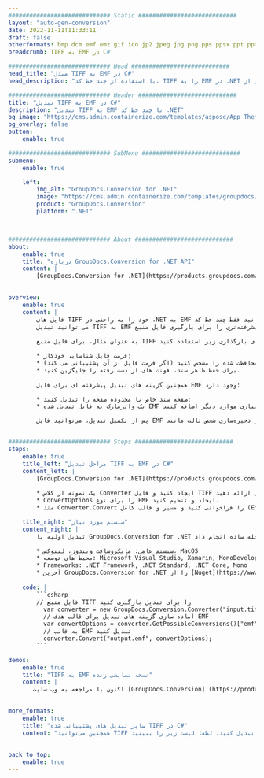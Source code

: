 ```yaml
---
############################# Static ############################
layout: "auto-gen-conversion"
date: 2022-11-11T11:33:11
draft: false
otherformats: bmp dcm emf emz gif ico jp2 jpeg jpg png pps ppsx ppt pptx psb psd svg svgz tga tif tiff webp wmf wmz
breadcrumb: TIFF به EMF در C#

############################# Head ############################
head_title: "مبدل TIFF به EMF در C#"
head_description: "با استفاده از چند خط کد، TIFF را به EMF در .NET تبدیل کنید. برای تبدیل بیش از 160 فرمت فایل از GroupDocs Document Conversion API استفاده کنید."

############################# Header ############################
title: "تبدیل TIFF به EMF در C#"
description: "تبدیل TIFF به EMF با چند خط کد .NET"
bg_image: "https://cms.admin.containerize.com/templates/aspose/App_Themes/V3/images/bg/header1.png"
bg_overlay: false
button:
    enable: true

############################# SubMenu ############################
submenu:
    enable: true

    left:
        img_alt: "GroupDocs.Conversion for .NET"
        image: "https://cms.admin.containerize.com/templates/groupdocs/images/product-logos/90x90-noborder/groupdocs-conversion-net.png"
        product: "GroupDocs.Conversion"
        platform: ".NET"



############################# About ############################
about:
    enable: true
    title: "درباره GroupDocs.Conversion for .NET API"
    content: |
        [GroupDocs.Conversion for .NET](https://products.groupdocs.com/conversion/net/) را می توان برای تبدیل مایکروسافت ورد، اکسل، پاورپوینت، پی دی اف، ویزیو و فرمت های دیگر استفاده کرد. GroupDocs.Conversion یک API مستقل است که برای سیستم‌های بک‌اند و داخلی که به کارایی بالا نیاز است، مناسب است. به هیچ نرم افزاری مانند Microsoft یا Open Office بستگی ندارد.
    

overview:
    enable: true
    content: |
        فایل های TIFF خود را به راحتی در .NET به EMF تبدیل کنید. شما می توانید فقط چند خط کد C# را در هر پلتفرم مورد نظر خود مانند Windows، Linux، macOS استفاده کنید.
        می توانید تبدیل TIFF به EMF را به صورت رایگان امتحان کنید و کیفیت نتایج تبدیل را ارزیابی کنید. همراه با سناریوهای ساده تبدیل فایل، می‌توانید گزینه‌های پیشرفته‌تری را برای بارگیری فایل منبع TIFF و برای ذخیره خروجی EMF امتحان کنید. 
        
        به عنوان مثال، برای فایل منبع TIFF می‌توانید از گزینه‌های بارگذاری زیر استفاده کنید:

        * فرمت فایل شناسایی خودکار;
        * رمز عبور فایل های محافظت شده را مشخص کنید (اگر فرمت فایل از آن پشتیبانی می کند);
        * برای حفظ ظاهر سند، فونت های از دست رفته را جایگزین کنید.
        
        همچنین گزینه های تبدیل پیشرفته ای برای فایل EMF وجود دارد:

        * صفحه سند خاص یا محدوده صفحه را تبدیل کنید;
        * یک واترمارک به فایل تبدیل شده EMF و بسیاری موارد دیگر اضافه کنید.

        پس از تکمیل تبدیل، می‌توانید فایل EMF خود را در مسیر فایل محلی یا هر ذخیره‌سازی شخص ثالث مانند FTP، Amazon S3، Google Drive، Dropbox و غیره ذخیره کنید. لطفاً توجه داشته باشید - برای تبدیل TIFF به {{ TO}} نیازی به نصب نرم افزار اضافی نیست - مانند MS Office، Open Office، Adobe Acrobat Reader و غیره.


############################# Steps ############################
steps:
    enable: true
    title_left: "مراحل تبدیل TIFF به EMF در C#"
    content_left: |
        [GroupDocs.Conversion for .NET](https://products.groupdocs.com/conversion/net/) تبدیل فایل TIFF به EMF را با چند خط کد برای توسعه دهندگان آسان می کند.
        
        * یک نمونه از کلاس Converter ایجاد کنید و فایل TIFF را با مسیر کامل ارائه دهید
        * ConvertOptions را برای نوع EMF ایجاد و تنظیم کنید.
        * متد Converter.Convert را فراخوانی کنید و مسیر و قالب کامل (EMF) را به عنوان پارامتر ارسال کنید.

    title_right: "سیستم مورد نیاز"
    content_right: |
        تبدیل اولیه با GroupDocs.Conversion for .NET را می توان تنها در چند مرحله ساده انجام داد. API های ما در تمام سیستم عامل ها و سیستم عامل های اصلی پشتیبانی می شوند. قبل از اجرای کد زیر، مطمئن شوید که پیش نیازهای زیر را روی سیستم خود نصب کرده اید.

        * سیستم عامل: مایکروسافت ویندوز، لینوکس، MacOS
        * محیط های توسعه: Microsoft Visual Studio, Xamarin, MonoDevelop
        * Frameworks: .NET Framework, .NET Standard, .NET Core, Mono
        * آخرین GroupDocs.Conversion for .NET را از [Nuget](https://www.nuget.org/packages/groupdocs.conversion) دریافت کنید
         
    code: |
        ```csharp    
        // فایل منبع TIFF را برای تبدیل بارگیری کنید
          var converter = new GroupDocs.Conversion.Converter("input.tiff");
          // آماده سازی گزینه های تبدیل برای قالب هدف EMF
          var convertOptions = converter.GetPossibleConversions()["emf"].ConvertOptions;
          // به قالب EMF تبدیل کنید
          converter.Convert("output.emf", convertOptions);
        ```

demos:
    enable: true
    title: "TIFF به EMF نسخه نمایشی زنده"
    content: |
       اکنون با مراجعه به وب سایت [GroupDocs.Conversion] (https://products.groupdocs.app/conversion/family) TIFF را به EMF تبدیل کنید. نسخه ی نمایشی آنلاین دارای مزایای زیر است
          

more_formats:
    enable: true
    title: "سایر تبدیل های پشتیبانی شده TIFF در C#"
    content: "همچنین می‌توانید TIFF را به بسیاری از فرمت‌های فایل دیگر تبدیل کنید. لطفا لیست زیر را ببینید."
       
       
back_to_top:
    enable: true
---
```

